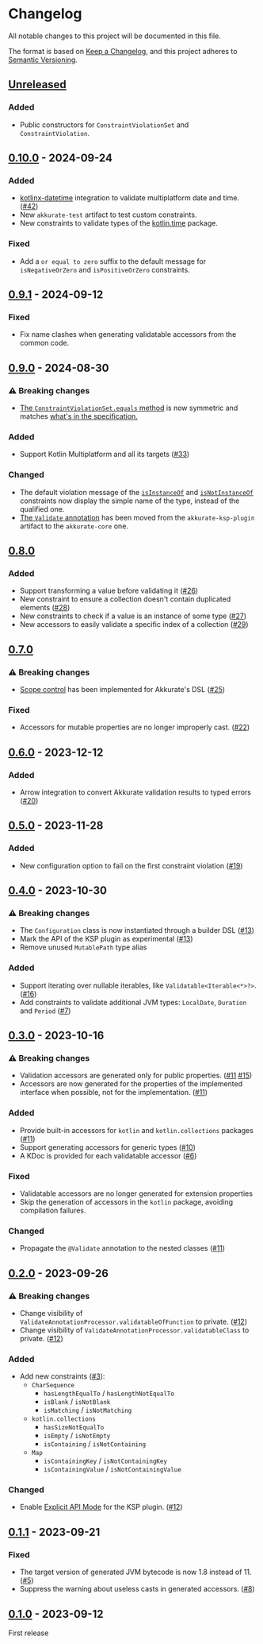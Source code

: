 
# Changelog

All notable changes to this project will be documented in this file.

The format is based on [Keep a Changelog](https://keepachangelog.com/en/1.0.0/), and this project adheres
to [Semantic Versioning](https://semver.org/spec/v2.0.0.html).

## [Unreleased]

### Added

- Public constructors for `ConstraintViolationSet` and `ConstraintViolation`.

## [0.10.0] - 2024-09-24

### Added

- [kotlinx-datetime](https://github.com/Kotlin/kotlinx-datetime) integration to validate multiplatform date and time. ([#42](https://github.com/nesk/akkurate/issues/42))
- New `akkurate-test` artifact to test custom constraints.
- New constraints to validate types of the [kotlin.time](https://kotlinlang.org/api/latest/jvm/stdlib/kotlin.time/) package.

### Fixed

- Add a `or equal to zero` suffix to the default message for `isNegativeOrZero` and `isPositiveOrZero` constraints.

## [0.9.1] - 2024-09-12

### Fixed

- Fix name clashes when generating validatable accessors from the common code.

## [0.9.0] - 2024-08-30

### ⚠️ Breaking changes

- [The `ConstraintViolationSet.equals` method](https://akkurate.dev/api/akkurate-core/dev.nesk.akkurate.constraints/-constraint-violation-set/equals.html) is now symmetric and matches [what's in the specification.](https://kotlinlang.org/api/latest/jvm/stdlib/kotlin/-any/equals.html)

### Added

- Support Kotlin Multiplatform and all its targets ([#33](https://github.com/nesk/akkurate/issues/33))

### Changed

- The default violation message of the [`isInstanceOf`](https://akkurate.dev/api/akkurate-core/dev.nesk.akkurate.constraints.builders/is-instance-of.html) and [`isNotInstanceOf`](https://akkurate.dev/api/akkurate-core/dev.nesk.akkurate.constraints.builders/is-not-instance-of.html) constraints now display the simple name of the type, instead of the qualified one. 
- [The `Validate` annotation](https://akkurate.dev/api/akkurate-core/dev.nesk.akkurate.annotations/-validate/index.html) has been moved from the `akkurate-ksp-plugin` artifact to the `akkurate-core` one. 

## [0.8.0]

### Added

- Support transforming a value before validating it ([#26](https://github.com/nesk/akkurate/issues/26))
- New constraint to ensure a collection doesn't contain duplicated elements ([#28](https://github.com/nesk/akkurate/issues/28))
- New constraints to check if a value is an instance of some type ([#27](https://github.com/nesk/akkurate/issues/27))
- New accessors to easily validate a specific index of a collection ([#29](https://github.com/nesk/akkurate/issues/29))

## [0.7.0]

### ⚠️ Breaking changes

- [Scope control](https://kotlinlang.org/docs/type-safe-builders.html#scope-control-dslmarker) has been implemented for Akkurate's DSL ([#25](https://github.com/nesk/akkurate/issues/25))

### Fixed

- Accessors for mutable properties are no longer improperly cast. ([#22](https://github.com/nesk/akkurate/issues/22))

## [0.6.0] - 2023-12-12

### Added

- Arrow integration to convert Akkurate validation results to typed errors ([#20](https://github.com/nesk/akkurate/issues/20)) 

## [0.5.0] - 2023-11-28

### Added

- New configuration option to fail on the first constraint violation ([#19](https://github.com/nesk/akkurate/issues/19))

## [0.4.0] - 2023-10-30

### ⚠️ Breaking changes

- The `Configuration` class is now instantiated through a builder DSL ([#13](https://github.com/nesk/akkurate/issues/13))
- Mark the API of the KSP plugin as experimental ([#13](https://github.com/nesk/akkurate/issues/13))
- Remove unused `MutablePath` type alias

### Added

- Support iterating over nullable iterables, like `Validatable<Iterable<*>?>`. ([#16](https://github.com/nesk/akkurate/issues/16))
- Add constraints to validate additional JVM types: `LocalDate`, `Duration` and `Period` ([#7](https://github.com/nesk/akkurate/issues/7))

## [0.3.0] - 2023-10-16

### ⚠️ Breaking changes

- Validation accessors are generated only for public properties. ([#11](https://github.com/nesk/akkurate/issues/11) [#15](https://github.com/nesk/akkurate/issues/15))
- Accessors are now generated for the properties of the implemented interface when possible, not for the implementation. ([#11](https://github.com/nesk/akkurate/issues/11))

### Added

- Provide built-in accessors for `kotlin` and `kotlin.collections` packages ([#11](https://github.com/nesk/akkurate/issues/11))
- Support generating accessors for generic types ([#10](https://github.com/nesk/akkurate/issues/10))
- A KDoc is provided for each validatable accessor ([#6](https://github.com/nesk/akkurate/issues/6))

### Fixed

- Validatable accessors are no longer generated for extension properties 
- Skip the generation of accessors in the `kotlin` package, avoiding compilation failures.

### Changed

- Propagate the `@Validate` annotation to the nested classes ([#11](https://github.com/nesk/akkurate/issues/11))

## [0.2.0] - 2023-09-26

### ⚠️ Breaking changes

- Change visibility of `ValidateAnnotationProcessor.validatableOfFunction` to private. ([#12](https://github.com/nesk/akkurate/issues/12))
- Change visibility of `ValidateAnnotationProcessor.validatableClass` to private. ([#12](https://github.com/nesk/akkurate/issues/12))

### Added

- Add new constraints ([#3](https://github.com/nesk/akkurate/issues/3)):
  - `CharSequence`
    - `hasLengthEqualTo` / `hasLengthNotEqualTo`  
    - `isBlank` / `isNotBlank`  
    - `isMatching` / `isNotMatching`
  - `kotlin.collections`
    - `hasSizeNotEqualTo`
    - `isEmpty` / `isNotEmpty`
    - `isContaining` / `isNotContaining`
  - `Map`
    - `isContainingKey` / `isNotContainingKey`
    - `isContainingValue` / `isNotContainingValue`

### Changed

- Enable [Explicit API Mode](https://kotlinlang.org/docs/jvm-api-guidelines-backward-compatibility.html#explicit-api-mode) for the KSP plugin. ([#12](https://github.com/nesk/akkurate/issues/12)) 

## [0.1.1] - 2023-09-21

### Fixed

- The target version of generated JVM bytecode is now 1.8 instead of 11. ([#5](https://github.com/nesk/akkurate/issues/5))
- Suppress the warning about useless casts in generated accessors. ([#8](https://github.com/nesk/akkurate/issues/8))

## [0.1.0] - 2023-09-12

First release

[Unreleased]: https://github.com/nesk/akkurate/compare/0.10.0...HEAD
[0.10.0]: https://github.com/nesk/akkurate/compare/0.9.1...0.10.0
[0.9.1]: https://github.com/nesk/akkurate/compare/0.9.0...0.9.1
[0.9.0]: https://github.com/nesk/akkurate/compare/0.8.0...0.9.0
[0.8.0]: https://github.com/nesk/akkurate/compare/0.7.0...0.8.0
[0.7.0]: https://github.com/nesk/akkurate/compare/0.6.0...0.7.0
[0.6.0]: https://github.com/nesk/akkurate/compare/0.5.0...0.6.0
[0.5.0]: https://github.com/nesk/akkurate/compare/0.4.0...0.5.0
[0.4.0]: https://github.com/nesk/akkurate/compare/0.3.0...0.4.0
[0.3.0]: https://github.com/nesk/akkurate/compare/0.2.0...0.3.0
[0.2.0]: https://github.com/nesk/akkurate/compare/0.1.1...0.2.0
[0.1.1]: https://github.com/nesk/akkurate/compare/0.1.0...0.1.1
[0.1.0]: https://github.com/nesk/akkurate/releases/tag/0.1.0
